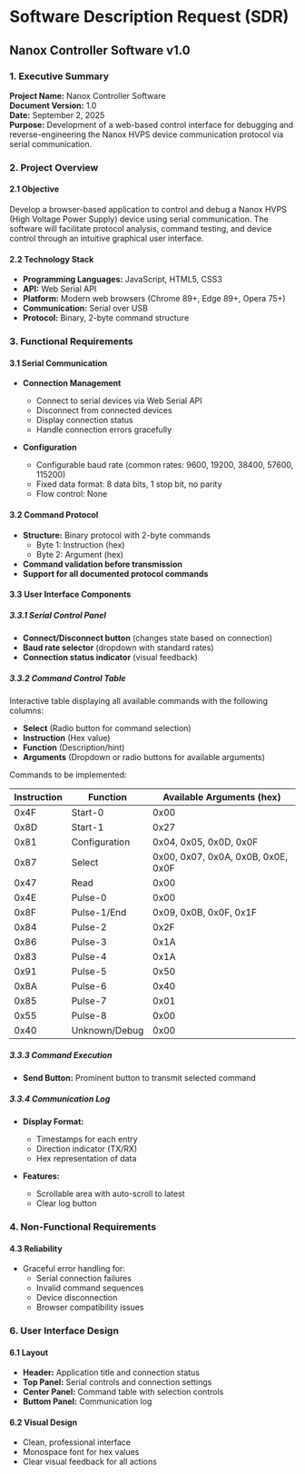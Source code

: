 # Software Description Request (SDR)
## Nanox Controller Software v1.0

### 1. Executive Summary

**Project Name:** Nanox Controller Software  
**Document Version:** 1.0  
**Date:** September 2, 2025  
**Purpose:** Development of a web-based control interface for debugging and reverse-engineering the Nanox HVPS device communication protocol via serial communication.

### 2. Project Overview

#### 2.1 Objective
Develop a browser-based application to control and debug a Nanox HVPS (High Voltage Power Supply) device using serial communication. The software will facilitate protocol analysis, command testing, and device control through an intuitive graphical user interface.

#### 2.2 Technology Stack
- **Programming Languages:** JavaScript, HTML5, CSS3
- **API:** Web Serial API
- **Platform:** Modern web browsers (Chrome 89+, Edge 89+, Opera 75+)
- **Communication:** Serial over USB
- **Protocol:** Binary, 2-byte command structure

### 3. Functional Requirements

#### 3.1 Serial Communication
- **Connection Management**
  - Connect to serial devices via Web Serial API
  - Disconnect from connected devices
  - Display connection status
  - Handle connection errors gracefully

- **Configuration**
  - Configurable baud rate (common rates: 9600, 19200, 38400, 57600, 115200)
  - Fixed data format: 8 data bits, 1 stop bit, no parity
  - Flow control: None

#### 3.2 Command Protocol
- **Structure:** Binary protocol with 2-byte commands
  - Byte 1: Instruction (hex)
  - Byte 2: Argument (hex)
- **Command validation before transmission**
- **Support for all documented protocol commands**

#### 3.3 User Interface Components

##### 3.3.1 Serial Control Panel
- **Connect/Disconnect button** (changes state based on connection)
- **Baud rate selector** (dropdown with standard rates)
- **Connection status indicator** (visual feedback)

##### 3.3.2 Command Control Table
Interactive table displaying all available commands with the following columns:
- **Select** (Radio button for command selection)
- **Instruction** (Hex value)
- **Function** (Description/hint)
- **Arguments** (Dropdown or radio buttons for available arguments)

Commands to be implemented:

| Instruction | Function | Available Arguments (hex) |
|------------|----------|-------------------------|
| 0x4F | Start-0 | 0x00 |
| 0x8D | Start-1 | 0x27 |
| 0x81 | Configuration | 0x04, 0x05, 0x0D, 0x0F |
| 0x87 | Select | 0x00, 0x07, 0x0A, 0x0B, 0x0E, 0x0F |
| 0x47 | Read | 0x00 |
| 0x4E | Pulse-0 | 0x00 |
| 0x8F | Pulse-1/End | 0x09, 0x0B, 0x0F, 0x1F |
| 0x84 | Pulse-2 | 0x2F |
| 0x86 | Pulse-3 | 0x1A |
| 0x83 | Pulse-4 | 0x1A |
| 0x91 | Pulse-5 | 0x50 |
| 0x8A | Pulse-6 | 0x40 |
| 0x85 | Pulse-7 | 0x01 |
| 0x55 | Pulse-8 | 0x00 |
| 0x40 | Unknown/Debug | 0x00 |

##### 3.3.3 Command Execution
- **Send Button:** Prominent button to transmit selected command

##### 3.3.4 Communication Log
- **Display Format:**
  - Timestamps for each entry
  - Direction indicator (TX/RX)
  - Hex representation of data

- **Features:**
  - Scrollable area with auto-scroll to latest
  - Clear log button

### 4. Non-Functional Requirements

#### 4.3 Reliability
- Graceful error handling for:
  - Serial connection failures
  - Invalid command sequences
  - Device disconnection
  - Browser compatibility issues

### 6. User Interface Design

#### 6.1 Layout
- **Header:** Application title and connection status
- **Top Panel:** Serial controls and connection settings
- **Center Panel:** Command table with selection controls
- **Buttom Panel:** Communication log


#### 6.2 Visual Design
- Clean, professional interface
- Monospace font for hex values
- Clear visual feedback for all actions


